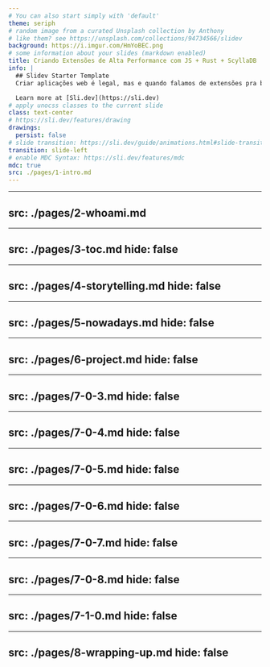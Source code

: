 ```yaml
---
# You can also start simply with 'default'
theme: seriph
# random image from a curated Unsplash collection by Anthony
# like them? see https://unsplash.com/collections/94734566/slidev
background: https://i.imgur.com/HmYoBEC.png
# some information about your slides (markdown enabled)
title: Criando Extensões de Alta Performance com JS + Rust + ScyllaDB
info: |
  ## Slidev Starter Template
  Criar aplicações web é legal, mas e quando falamos de extensões pra browser que precisam ser monstruosamente simples e rápidas? 

  Learn more at [Sli.dev](https://sli.dev)
# apply unocss classes to the current slide
class: text-center
# https://sli.dev/features/drawing
drawings:
  persist: false
# slide transition: https://sli.dev/guide/animations.html#slide-transitions
transition: slide-left
# enable MDC Syntax: https://sli.dev/features/mdc
mdc: true
src: ./pages/1-intro.md
---
```



---
src: ./pages/2-whoami.md
---

---
src: ./pages/3-toc.md
hide: false
---

---
src: ./pages/4-storytelling.md
hide: false
---


---
src: ./pages/5-nowadays.md
hide: false
---

---
src: ./pages/6-project.md
hide: false
---

---
src: ./pages/7-0-3.md
hide: false
---

---
src: ./pages/7-0-4.md
hide: false
---

---
src: ./pages/7-0-5.md
hide: false
---

---
src: ./pages/7-0-6.md
hide: false
---
---
src: ./pages/7-0-7.md
hide: false
---
---
src: ./pages/7-0-8.md
hide: false
---
---
src: ./pages/7-1-0.md
hide: false
---
---
src: ./pages/8-wrapping-up.md
hide: false
---